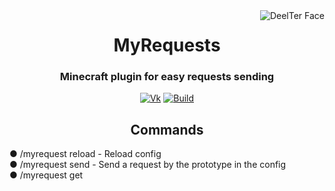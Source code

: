 <img src="https://sun9-13.userapi.com/IBRDysv-LR-m_2FyihI86kXLHyA2vbvyopYZ0A/P1jNGzDqzrc.jpg" alt="DeelTer Face" align="right">
<div align="center">
  <h1>MyRequests</h1>
  <h3>Minecraft plugin for easy requests sending</h3>

  [![Vk](https://img.shields.io/badge/vk-DeelTer-9cf)](https://vk.com/DeelTer/)
  [![Build](https://img.shields.io/badge/builds-download-green)](https://github.com/DeelTer/MyRequests/releases)
</div>

<div align="center">
  <h2>Commands</h2>
    <div align="left">
      <p>● /myrequest reload - Reload config <br>● /myrequest send <id> - Send a request by the prototype in the config <br>● /myrequest get <id - Get response about request</p>
    </div>
</div>
